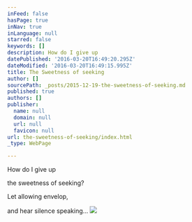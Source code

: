 ```yaml
---
inFeed: false
hasPage: true
inNav: true
inLanguage: null
starred: false
keywords: []
description: How do I give up
datePublished: '2016-03-20T16:49:20.295Z'
dateModified: '2016-03-20T16:49:15.995Z'
title: The Sweetness of seeking
author: []
sourcePath: _posts/2015-12-19-the-sweetness-of-seeking.md
published: true
authors: []
publisher:
  name: null
  domain: null
  url: null
  favicon: null
url: the-sweetness-of-seeking/index.html
_type: WebPage

---
```

How do I give up

the sweetness of seeking?

Let allowing envelop,

and hear silence speaking...
![](https://s3-us-west-2.amazonaws.com/the-grid-img/p/c83fd84c7393e6c798e2cbfd408e8ec8d7adb6bc.jpg)